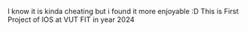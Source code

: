 I know it is kinda cheating but i found it more enjoyable :D 
This is First Project of IOS at VUT FIT in year 2024 
